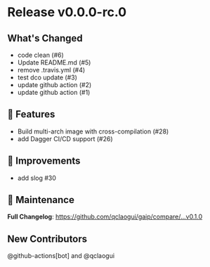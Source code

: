 # Release v0.0.0-rc.0

## What's Changed

- code clean (#6)
- Update README.md (#5)
- remove .travis.yml (#4)
- test dco update (#3)
- update github action (#2)
- update github action (#1)

## 🚀 Features

- Build multi-arch image with cross-compilation (#28)
- add Dagger CI/CD support (#26)

## 🎯 Improvements

- add slog #30

## 🧰 Maintenance


**Full Changelog**: https://github.com/qclaogui/gaip/compare/...v0.1.0

## New Contributors

@github-actions[bot] and @qclaogui
